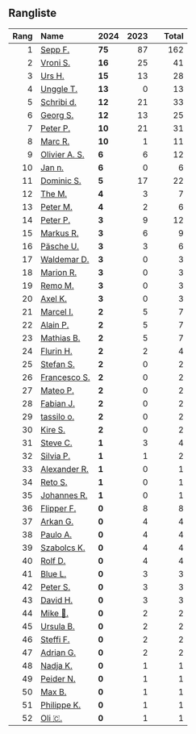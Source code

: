 ## Rangliste

|   Rang | Name                                                       | 2024   |   2023 |    |   Total |
|-------:|:-----------------------------------------------------------|:-------|-------:|:---|--------:|
|      1 | [Sepp F.](https://www.strava.com/athletes/16756310)        | **75** |     87 |    |     162 |
|      2 | [Vroni S.](https://www.strava.com/athletes/29514203)       | **16** |     25 |    |      41 |
|      3 | [Urs H.](https://www.strava.com/athletes/372431)           | **15** |     13 |    |      28 |
|      4 | [Unggle T.](https://www.strava.com/athletes/22347544)      | **13** |      0 |    |      13 |
|      5 | [Schribi d.](https://www.strava.com/athletes/11422737)     | **12** |     21 |    |      33 |
|      6 | [Georg S.](https://www.strava.com/athletes/916353)         | **12** |     13 |    |      25 |
|      7 | [Peter P.](https://www.strava.com/athletes/25457664)       | **10** |     21 |    |      31 |
|      8 | [Marc R.](https://www.strava.com/athletes/58984045)        | **10** |      1 |    |      11 |
|      9 | [Olivier A.  S.](https://www.strava.com/athletes/28727279) | **6**  |      6 |    |      12 |
|     10 | [Jan n.](https://www.strava.com/athletes/9298575)          | **6**  |      0 |    |       6 |
|     11 | [Dominic S.](https://www.strava.com/athletes/55489726)     | **5**  |     17 |    |      22 |
|     12 | [The M.](https://www.strava.com/athletes/6200327)          | **4**  |      3 |    |       7 |
|     13 | [Peter M.](https://www.strava.com/athletes/14946812)       | **4**  |      2 |    |       6 |
|     14 | [Peter P.](https://www.strava.com/athletes/57591751)       | **3**  |      9 |    |      12 |
|     15 | [Markus R.](https://www.strava.com/athletes/4722924)       | **3**  |      6 |    |       9 |
|     16 | [Päsche U.](https://www.strava.com/athletes/28885166)      | **3**  |      3 |    |       6 |
|     17 | [Waldemar D.](https://www.strava.com/athletes/7070994)     | **3**  |      0 |    |       3 |
|     18 | [Marion R.](https://www.strava.com/athletes/26731457)      | **3**  |      0 |    |       3 |
|     19 | [Remo M.](https://www.strava.com/athletes/10098982)        | **3**  |      0 |    |       3 |
|     20 | [Axel K.](https://www.strava.com/athletes/59300995)        | **3**  |      0 |    |       3 |
|     21 | [Marcel I.](https://www.strava.com/athletes/7534298)       | **2**  |      5 |    |       7 |
|     22 | [Alain P.](https://www.strava.com/athletes/3430605)        | **2**  |      5 |    |       7 |
|     23 | [Mathias B.](https://www.strava.com/athletes/49060784)     | **2**  |      5 |    |       7 |
|     24 | [Flurin H.](https://www.strava.com/athletes/60467988)      | **2**  |      2 |    |       4 |
|     25 | [Stefan S.](https://www.strava.com/athletes/4143694)       | **2**  |      0 |    |       2 |
|     26 | [Francesco S.](https://www.strava.com/athletes/12378132)   | **2**  |      0 |    |       2 |
|     27 | [Mateo P.](https://www.strava.com/athletes/8923478)        | **2**  |      0 |    |       2 |
|     28 | [Fabian J.](https://www.strava.com/athletes/3980614)       | **2**  |      0 |    |       2 |
|     29 | [tassilo o.](https://www.strava.com/athletes/63864070)     | **2**  |      0 |    |       2 |
|     30 | [Kire S.](https://www.strava.com/athletes/97427172)        | **2**  |      0 |    |       2 |
|     31 | [Steve C.](https://www.strava.com/athletes/15992918)       | **1**  |      3 |    |       4 |
|     32 | [Silvia P.](https://www.strava.com/athletes/14573315)      | **1**  |      1 |    |       2 |
|     33 | [Alexander R.](https://www.strava.com/athletes/5329940)    | **1**  |      0 |    |       1 |
|     34 | [Reto S.](https://www.strava.com/athletes/9681288)         | **1**  |      0 |    |       1 |
|     35 | [Johannes R.](https://www.strava.com/athletes/3824890)     | **1**  |      0 |    |       1 |
|     36 | [Flipper F.](https://www.strava.com/athletes/42768485)     | **0**  |      8 |    |       8 |
|     37 | [Arkan G.](https://www.strava.com/athletes/8800165)        | **0**  |      4 |    |       4 |
|     38 | [Paulo A.](https://www.strava.com/athletes/21995947)       | **0**  |      4 |    |       4 |
|     39 | [Szabolcs K.](https://www.strava.com/athletes/14460104)    | **0**  |      4 |    |       4 |
|     40 | [Rolf D.](https://www.strava.com/athletes/18050383)        | **0**  |      4 |    |       4 |
|     41 | [Blue L.](https://www.strava.com/athletes/84269972)        | **0**  |      3 |    |       3 |
|     42 | [Peter S.](https://www.strava.com/athletes/8718070)        | **0**  |      3 |    |       3 |
|     43 | [David H.](https://www.strava.com/athletes/2116373)        | **0**  |      3 |    |       3 |
|     44 | [Mike 🎲.](https://www.strava.com/athletes/6991554)         | **0**  |      2 |    |       2 |
|     45 | [Ursula B.](https://www.strava.com/athletes/7692435)       | **0**  |      2 |    |       2 |
|     46 | [Steffi  F.](https://www.strava.com/athletes/96508304)     | **0**  |      2 |    |       2 |
|     47 | [Adrian G.](https://www.strava.com/athletes/18926488)      | **0**  |      2 |    |       2 |
|     48 | [Nadja K.](https://www.strava.com/athletes/16030256)       | **0**  |      1 |    |       1 |
|     49 | [Peider N.](https://www.strava.com/athletes/22440929)      | **0**  |      1 |    |       1 |
|     50 | [Max B.](https://www.strava.com/athletes/24834013)         | **0**  |      1 |    |       1 |
|     51 | [Philippe K.](https://www.strava.com/athletes/10843886)    | **0**  |      1 |    |       1 |
|     52 | [Oli 🇨.](https://www.strava.com/athletes/31956795)         | **0**  |      1 |    |       1 |